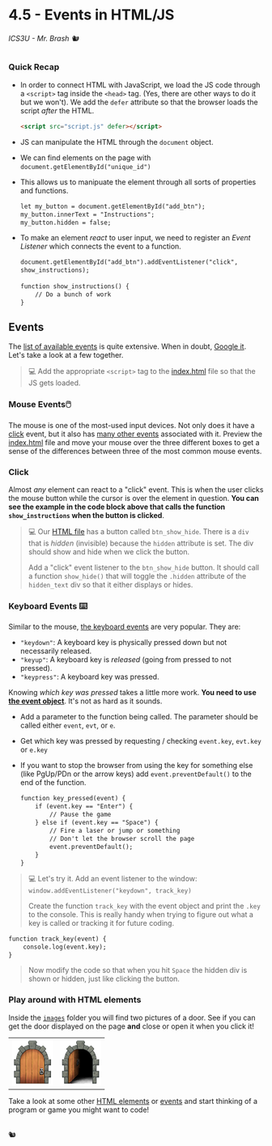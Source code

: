 # 4.5 - Events in HTML/JS

###### ICS3U - Mr. Brash 🐿️

### Quick Recap

- In order to connect HTML with JavaScript, we load the JS code through a `<script>` tag inside the `<head>` tag. (Yes, there are other ways to do it but we won't). We add the `defer` attribute so that the browser loads the script _after_ the HTML.

    ```HTML
    <script src="script.js" defer></script>
    ```

- JS can manipulate the HTML through the `document` object.
- We can find elements on the page with `document.getElementById("unique_id")`
- This allows us to manipuate the element through all sorts of properties and functions.

    ```JS
    let my_button = document.getElementById("add_btn");
    my_button.innerText = "Instructions";
    my_button.hidden = false;
    ```

- To make an element _react_ to user input, we need to register an _Event Listener_ which connects the event to a function.

    ```JS
    document.getElementById("add_btn").addEventListener("click", show_instructions);

    function show_instructions() {
        // Do a bunch of work 
    }
    ```

## Events

The [list of available events](https://www.w3schools.com/jsref/dom_obj_event.asp) is quite extensive. When in doubt, [Google it](https://www.google.com/search?q=js+event+keyboard+key). Let's take a look at a few together.

> 💻 Add the appropriate `<script>` tag to the [index.html](index.html) file so that the JS gets loaded.

### Mouse Events🖱️

The mouse is one of the most-used input devices. Not only does it have a [click](#click) event, but it also has [many other events](https://www.w3schools.com/jsref/obj_mouseevent.asp) associated with it. Preview the [index.html](index.html) file and move your mouse over the three different boxes to get a sense of the differences between three of the most common mouse events.

### Click

Almost _any_ element can react to a "click" event. This is when the user clicks the mouse button while the cursor is over the element in question. **You can see the example in the code block above that calls the function `show_instructions` when the button is clicked**.

> 💻 Our [HTML file](index.html) has a button called `btn_show_hide`. There is a `div` that is _hidden_ (invisible) because the `hidden` attribute is set. The div should show and hide when we click the button.
>
> Add a "click" event listener to the `btn_show_hide` button. It should call a function `show_hide()` that will toggle the `.hidden` attribute of the `hidden_text` div so that it either displays or hides.

### Keyboard Events ⌨️

Similar to the mouse, [the keyboard events](https://www.w3schools.com/jsref/obj_keyboardevent.asp) are very popular. They are:

- `"keydown"`: A keyboard key is physically pressed down but not necessarily released.
- `"keyup"`: A keyboard key is _released_ (going from pressed to not pressed).
- `"keypress"`: A keyboard key was pressed.

Knowing _which key was pressed_ takes a little more work. **You need to use [the event object](https://www.w3schools.com/jsref/obj_event.asp)**. It's not as hard as it sounds.

- Add a parameter to the function being called. The parameter should be called either `event`, `evt`, or `e`.
- Get which key was pressed by requesting / checking `event.key`, `evt.key` or `e.key`
- If you want to stop the browser from using the key for something else (like PgUp/PDn or the arrow keys) add `event.preventDefault()` to the end of the function.

    ```JS
    function key_pressed(event) {
        if (event.key == "Enter") {
            // Pause the game
        } else if (event.key == "Space") {
            // Fire a laser or jump or something
            // Don't let the browser scroll the page
            event.preventDefault();
        }
    }
    ```

> 💻 Let's try it. Add an event listener to the window: `window.addEventListener("keydown", track_key)`
>
> Create the function `track_key` with the event object and print the `.key` to the console. This is really handy when trying to figure out what a key is called or tracking it for future coding.

```JS
function track_key(event) {
    console.log(event.key);
}
```

> Now modify the code so that when you hit `Space` the hidden div is shown or hidden, just like clicking the button.

### Play around with HTML elements

Inside the [`images`](images) folder you will find two pictures of a door. See if you can get the door displayed on the page **and** close or open it when you click it!

<table><tr><td><img src="images/door_closed.png"></td><td><img src="images/door_open.png"></td></tr></table>

Take a look at some other [HTML elements](https://www.w3schools.com/html/html_elements.asp) or [events](https://www.w3schools.com/jsref/obj_mouseevent.asp) and start thinking of a program or game you might want to code!

<br>
🐿️